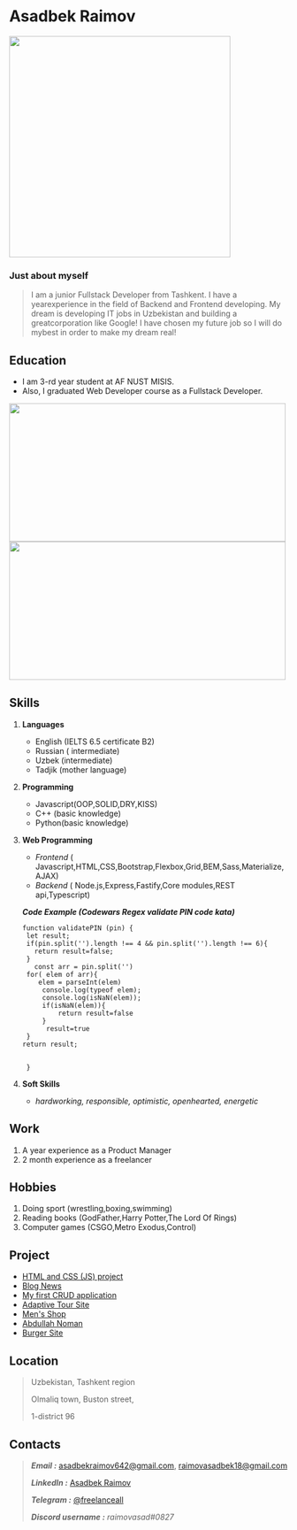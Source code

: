 # Asadbek Raimov

<img src="https://user-images.githubusercontent.com/81373435/147676663-80cbf765-cef9-4a53-8931-1b1a760d9af5.jpg" style="width:400px; height:400px" >



### Just about myself

>I am a junior Fullstack Developer from Tashkent. I have a yearexperience in the field of Backend and Frontend developing. My dream is developing IT jobs in Uzbekistan and building a greatcorporation like Google! I have chosen my future job so I will do mybest in order to make my dream real!



## Education

- I am 3-rd year student at AF NUST MISIS. 
- Also, I graduated Web Developer course as a Fullstack Developer.

<img src="https://user-images.githubusercontent.com/81373435/147670752-50ba3b44-c51a-4968-924f-06ffe9877b74.png" style="width: 500px; height:250px">

<img src="https://user-images.githubusercontent.com/81373435/147671530-f0532c9d-3c00-4b53-829e-043153bb46cb.jpg" style="width:500px; height:250px">

## Skills


1. **Languages**
    - English (IELTS 6.5 certificate B2)
    - Russian ( intermediate)
    - Uzbek (intermediate)
    - Tadjik (mother language)
2. **Programming**
    - Javascript(OOP,SOLID,DRY,KISS)
    - C++ (basic knowledge)
    - Python(basic knowledge)

3. **Web Programming**
    - *Frontend* ( Javascript,HTML,CSS,Bootstrap,Flexbox,Grid,BEM,Sass,Materialize,AJAX)
    - *Backend* ( Node.js,Express,Fastify,Core modules,REST api,Typescript)

   ***Code Example (Codewars Regex validate PIN code kata)***

     
   ```
   function validatePIN (pin) {
    let result;
    if(pin.split('').length !== 4 && pin.split('').length !== 6){
      return result=false;
    }
      const arr = pin.split('')
    for( elem of arr){
       elem = parseInt(elem)
        console.log(typeof elem);
        console.log(isNaN(elem));
        if(isNaN(elem)){
            return result=false
        }
         result=true
    }
   return result;
      
        
    }
    ```

4. **Soft Skills**
    - *hardworking, responsible, optimistic, openhearted, energetic*

## Work
  
1. A year experience as a Product Manager
2. 2 month experience as a freelancer


## Hobbies

1. Doing sport (wrestling,boxing,swimming)
2. Reading books (GodFather,Harry Potter,The Lord Of Rings)
3. Computer games (CSGO,Metro Exodus,Control)


## Project

   - [HTML and CSS (JS) project](https://github.com/raimovasad/responsive_html_css_js) 
   - [Blog News](https://peaceful-headland-51858.herokuapp.com/api/auth)
   - [My first CRUD application](https://dry-hollows-24412.herokuapp.com/)
   - [Adaptive Tour Site](https://asadbek-portfolio-tour-site.netlify.app/)
   - [Men's Shop](https://asadbek-portfolio-manshop.netlify.app/)
   - [Abdullah Noman](https://abdullahnoman-portfolio-ae1.netlify.app/)
   - [Burger Site](https://asadbek-portfolio-burger.netlify.app/)

       
## Location

   > Uzbekistan, Tashkent region
   > 
   > Olmaliq town, Buston street,
   > 
   > 1-district 96


## Contacts

> ***Email :*** [asadbekraimov642@gmail.com](mailto:asadbekraimov642@gmail.com), [raimovasadbek18@gmail.com](mailto:raimovasadbek18@gmail.com)
> 
> ***LinkedIn :*** [Asadbek Raimov](https://www.linkedin.com/in/asadbek-raimov-b700881ba)
>
> ***Telegram :*** [@freelanceall](https://t.me/freelanceall)
> 
> ***Discord username :*** *raimovasad#0827*



